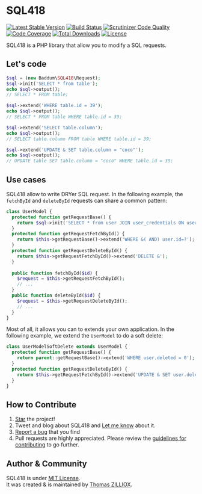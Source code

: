 SQL418
==============
[![Latest Stable Version](https://poser.pugx.org/baddum/sql418/v/stable.svg)](https://github.com/Baddum/SQL418)
[![Build Status](https://travis-ci.org/Baddum/SQL418.png?branch=master)](https://travis-ci.org/Baddum/SQL418)
[![Scrutinizer Code Quality](https://scrutinizer-ci.com/g/Baddum/SQL418/badges/quality-score.png?b=master)](https://scrutinizer-ci.com/g/Baddum/SQL418/?branch=master)
[![Code Coverage](https://scrutinizer-ci.com/g/Baddum/SQL418/badges/coverage.png?b=master)](https://scrutinizer-ci.com/g/Baddum/SQL418/?branch=master)
[![Total Downloads](https://poser.pugx.org/baddum/sql418/downloads.svg)](https://packagist.org/packages/baddum/sql418)
[![License](https://poser.pugx.org/baddum/sql418/license.svg)](http://opensource.org/licenses/MIT)


SQL418 is a PHP library that allow you to modify a SQL requests.



Let's code
--------------

```php
$sql = (new Baddum\SQL418\Request);
$sql->init('SELECT * from table');
echo $sql->output();
// SELECT * FROM table;

$sql->extend('WHERE table.id = 39');
echo $sql->output();
// SELECT * FROM table WHERE table.id = 39;

$sql->extend('SELECT table.column');
echo $sql->output();
// SELECT table.column FROM table WHERE table.id = 39;

$sql->extend('UPDATE & SET table.column = "coco"');
echo $sql->output();
// UPDATE table SET table.column = "coco" WHERE table.id = 39;
```



Use cases
--------------

SQL418 allow to write DRYer SQL request.
In the following example, the `fetchById` and `deleteById` requests can share a common pattern:

```php
class UserModel {
  protected function getRequestBase() {
    return $sql->init('SELECT * from user JOIN user_credentials ON user_credentials.id = user.id');
  }
  protected function getRequestFetchById() {
    return $this->getRequestBase()->extend('WHERE &( AND) user.id=?');
  }
  protected function getRequestDeleteById() {
    return $this->getRequestFetchById()->extend('DELETE &');
  }
  
  public function fetchById($id) {
    $request = $this->getRequestFetchById();
    // ...
  }
  public function deleteById($id) {
    $request = $this->getRequestDeleteById();
    // ...
  }
}
```

Most of all, it allows you can to extends your own application.
In the following example, we extend the `UserModel` to do a soft delete:

```php
class UserModelSoftDelete extends UserModel {
  protected function getRequestBase() {
    return parent::getRequestBase()->extend('WHERE user.deleted = 0');
  }
  protected function getRequestDeleteById() {
    return $this->getRequestFetchById()->extend('UPDATE & SET user.deleted = 1');
  }
}
```



How to Contribute
--------

1. [Star](https://github.com/Baddum/SQL418/stargazers) the project!
2. Tweet and blog about SQL418 and [Let me know](https://twitter.com/iamtzi) about it.
3. [Report a bug](https://github.com/Baddum/SQL418/issues/new) that you find
4. Pull requests are highly appreciated. Please review the [guidelines for contributing](https://github.com/Baddum/SQL418/blob/master/CONTRIBUTING.md) to go further.



Author & Community
--------

SQL418 is under [MIT License](http://opensource.org/licenses/MIT).<br>
It was created & is maintained by [Thomas ZILLIOX](http://tzi.fr).
